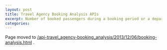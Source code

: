 ```yaml
---
layout: post
title: Travel Agency Booking Analysis APIs
excerpt: Number of booked passengers during a booking period or a departure period
categories:
---
```


Page moved to [/api-travel_agency-booking_analysis/2013/12/06/booking-analysis.html](/api-travel_agency-booking_analysis/2013/12/06/booking-analysis.html) .
